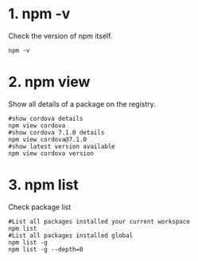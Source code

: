 # 1. npm -v
Check the version of npm itself.
```shell
npm -v
```

# 2. npm view
Show all details of a package on the registry.
```shell
#show cordova details
npm view cordova
#show cordova 7.1.0 details
npm view cordova@7.1.0
#show latest version available
npm view cordova version
```

# 3. npm list
Check package list
```shell
#List all packages installed your current workspace
npm list
#List all packages installed global
npm list -g
npm list -g --depth=0 
```

